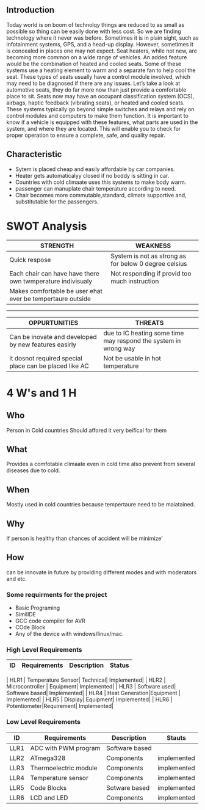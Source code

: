 

## Introduction
Today world is on boom of technolqy things are reduced to as small as possible so thing can be easily done with less cost.
So we are finding technology where it never was before. Sometimes it is in plain sight, such as infotainment systems, GPS, and a head-up display. However, sometimes it is concealed in places one may not expect.
Seat heaters, while not new, are becoming more common on a wide range of vehicles. An added feature would be the combination of heated and cooled seats. Some of these systems use a heating element to warm and a separate fan to help cool the seat. These types of seats usually have a control module involved, which may need to be diagnosed if there are any issues.
Let’s take a look at automotive seats, they do far more now than just provide a comfortable place to sit. Seats now may have an occupant classification system (OCS), airbags, haptic feedback (vibrating seats), or heated and cooled seats. These systems typically go beyond simple switches and relays and rely on control modules and computers to make them function.
It is important to know if a vehicle is equipped with these features, what parts are used in the system, and where they are located. This will enable you to check for proper operation to ensure a complete, safe, and quality repair.


##  Characteristic
 * Sytem is placed cheap and easily affordable by car companies.
 * Heater gets automaticalyy closed if no boddy is sitting in car.
 * Countries with cold climaate uses this systems to make body warm.
 * passenger can manuplate chair temperature according to need.
 * Chair becomes more commutable,standard, climate supportive and, substitutable for the passengers.

# SWOT Analysis
|  STRENGTH  |  WEAKNESS  | 
|-----------|--------|
|Quick respose|System is not as strong as for below 0 degree celsius|
|Each chair can have have there own twmperature indivisualy|Not responding if provid too much instruction|
Makes comfortable be user ehat ever be tempertaure outside|
---


|OPPURTUNITIES| THREATS|
|-----------|--------|
|Can be inovate and developed by new features easirly|due to IC heating some time may respond the system in wrong way|
it dosnot required special place can be placed like AC|Not be usable in hot temperature|

# 4 W's and 1 H
## Who  
Person in Cold countries Should affored it very beifical for them
## What
Provides a comfotable climaate even in cold time also prevent from several diseases due to cold.
## When
Mostly used in cold countries because tempertaure need to be maiatained.
## Why
If person is healthy than chances of accident will be minimize'
## How
can be innovate in future by providing different modes and with moderators and etc.
### Some requirments for the project
- Basic Programing
- SimilIDE
- GCC code compiler for AVR
- COde Block
- Any of the device with windows/linux/mac.

### High Level Requirements
|ID| Requirements      | Description |Status|
| ----------- | ----------- |--------|------|

| HLR1   | Temperature Sensor|  Technical| Implemented|
| HLR2      | Microcontroller   | Equipment| Implemented|
| HLR3   | Software used| Software based| Implemented|
| HLR4  | Heat Generation|Equipment | Implemented|
| HLR5   | Display| Equipment| Implemented|
| HLR6  | Potentiometer|Requirement| Implemented|

### Low Level Requirements
|ID| Requirements      | Description |Stauts
| ----------- | ----------- |--------|--------|
| LLR1  | ADC with PWM program|Software based||implemented|
| LLR2    | ATmega328     | Components|implemented|
| LLR3   | Thermoelectric module| Components|implemented|
| LLR4   | Temperature sensor | Components|implemented|
| LLR5   | Code Blocks |Sotware based|implemented|
| LLR6  |LCD and LED| Components|implemented|










